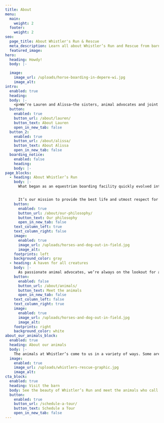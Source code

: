 ```yaml
---
title: About
menu:
  main:
    weight: 2
  footer:
    weight: 2
seo:
  page_title: About Whistler's Run & Rescue
  meta_description: Learn all about Whistler’s Run and Rescue from barn founders and owners, Lauren Underhill and Alissa Van Wassenhoven.
  featured_image:
hero:
  heading: Howdy!
  body: |-

  image:
    image_url: /uploads/horse-boarding-in-depere-wi.jpg
    image_alt:
intro:
  enabled: true
  heading:
  body: |-
    <p>We’re Lauren and Alissa—the sisters, animal advocates and joint barn owners behind Whistler’s Run and Rescue.</p>
  button:
    enabled: true
    button_url: /about/lauren/
    button_text: About Lauren
    open_in_new_tab: false
  button_2:
    enabled: true
    button_url: /about/alissa/
    button_text: About Alissa
    open_in_new_tab: false
  boarding_notice:
    enabled: false
    heading:
    body: |-
page_blocks:
  - heading: About Whistler’s Run
    body: |-
      What began as an equestrian boarding facility quickly evolved into our current barn—a place where all animals can feel welcomed, safe and loved. 


      It’s our mission to provide the best life and utmost respect for each animal that calls Whistler’s Run home, from our boarded horses to our many other full-time residents.
    button:
      enabled: true
      button_url: /about/our-philosophy/
      button_text: Our philosophy
      open_in_new_tab: false
    text_column_left: true
    text_column_right: false
    image:
      enabled: true
      image_url: /uploads/horses-and-dog-out-in-field.jpg
      image_alt:
    footprints: left
    background_color: gray
  - heading: A haven for all creatures
    body: |-
      As passionate animal advocates, we’re always on the lookout for animals in need. Along with supporting various animal rescue efforts and organizations, we also provide a forever home for many rescue animals at Whistler’s Run.
    button:
      enabled: false
      button_url: /about/animals/
      button_text: Meet the animals
      open_in_new_tab: false
    text_column_left: false
    text_column_right: true
    image:
      enabled: true
      image_url: /uploads/horses-and-dog-out-in-field.jpg
      image_alt:
    footprints: right
    background_color: white
about_our_animals_block:
  enabled: true
  heading: About our animals
  body: |-
    The animals at Whistler’s come to us in a variety of ways. Some are boarded, some are purchased and some are rescued. Learn more with the graphic below.
  image:
    enabled: true
    image_url: /uploads/whistlers-rescue-graphic.jpg
    image_alt:
cta_block:
  enabled: true
  heading: Visit the barn
  body: See the beauty of Whistler’s Run and meet the animals who call our barn home! We offer educational small-group tours perfect for 4H groups, Scouts and more.
  button:
    enabled: true
    button_url: /schedule-a-tour/
    button_text: Schedule a Tour
    open_in_new_tab: false
---
```

